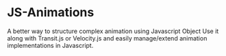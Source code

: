 # JS-Animations
A better way to structure complex animation using Javascript Object
Use it along with Transit.js or Velocity.js and easily manage/extend animation implementations in Javascript.
